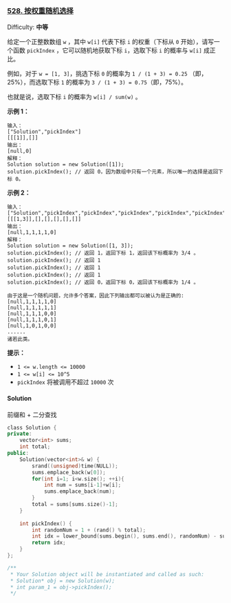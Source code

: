 ### [528\. 按权重随机选择](https://leetcode-cn.com/problems/random-pick-with-weight/)

Difficulty: **中等**


给定一个正整数数组 `w` ，其中 `w[i]` 代表下标 `i` 的权重（下标从 `0` 开始），请写一个函数 `pickIndex` ，它可以随机地获取下标 `i`，选取下标 `i` 的概率与 `w[i]` 成正比。

例如，对于 `w = [1, 3]`，挑选下标 `0` 的概率为 `1 / (1 + 3) = 0.25` （即，25%），而选取下标 `1` 的概率为 `3 / (1 + 3) = 0.75`（即，75%）。

也就是说，选取下标 `i` 的概率为 `w[i] / sum(w)` 。

**示例 1：**

```
输入：
["Solution","pickIndex"]
[[[1]],[]]
输出：
[null,0]
解释：
Solution solution = new Solution([1]);
solution.pickIndex(); // 返回 0，因为数组中只有一个元素，所以唯一的选择是返回下标 0。
```

**示例 2：**

```
输入：
["Solution","pickIndex","pickIndex","pickIndex","pickIndex","pickIndex"]
[[[1,3]],[],[],[],[],[]]
输出：
[null,1,1,1,1,0]
解释：
Solution solution = new Solution([1, 3]);
solution.pickIndex(); // 返回 1，返回下标 1，返回该下标概率为 3/4 。
solution.pickIndex(); // 返回 1
solution.pickIndex(); // 返回 1
solution.pickIndex(); // 返回 1
solution.pickIndex(); // 返回 0，返回下标 0，返回该下标概率为 1/4 。

由于这是一个随机问题，允许多个答案，因此下列输出都可以被认为是正确的:
[null,1,1,1,1,0]
[null,1,1,1,1,1]
[null,1,1,1,0,0]
[null,1,1,1,0,1]
[null,1,0,1,0,0]
......
诸若此类。
```

**提示：**

*   `1 <= w.length <= 10000`
*   `1 <= w[i] <= 10^5`
*   `pickIndex` 将被调用不超过 `10000` 次


#### Solution

前缀和 + 二分查找

```cpp
​class Solution {
private:
    vector<int> sums;
    int total;
public:
    Solution(vector<int>& w) {
        srand((unsigned)time(NULL));
        sums.emplace_back(w[0]);
        for(int i=1; i<w.size(); ++i){
            int num = sums[i-1]+w[i];
            sums.emplace_back(num);
        }
        total = sums[sums.size()-1];
    }
    
    int pickIndex() {
        int randomNum = 1 + (rand() % total);
        int idx = lower_bound(sums.begin(), sums.end(), randomNum) - sums.begin();
        return idx;
    }
};

/**
 * Your Solution object will be instantiated and called as such:
 * Solution* obj = new Solution(w);
 * int param_1 = obj->pickIndex();
 */
```